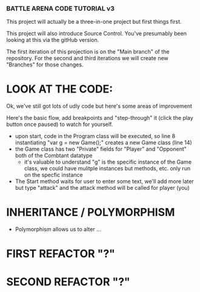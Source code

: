 ﻿
### BATTLE ARENA CODE TUTORIAL v3 ###

This project will actually be a three-in-one project but first things first.

This project will also introduce Source Control. You've presumably been looking at this via the gitHub version.

The first iteration of this projection is on the "Main branch" of the repository. For the second and third iterations we will create new "Branches" for those changes.



# LOOK AT THE CODE:

Ok, we've still got lots of udly code but here's some areas of improvement


Here's the basic flow, add breakpoints and "step-through" it (click the play button once paused) to watch for yourself.
 - upon start, code in the Program class will be executed, so line 8 instantiating "var g = new Game();" creates a new Game class (line 14)
 - the Game class has two "Private" fields for "Player" and "Opponent" both of the Combtant datatype
   * it's valuable to understand "g" is the specific instance of the Game class, we could have mulitple instances but methods, etc. only run on the specfic instance
 - The Start method waits for user to enter some text, we'll add more later but type "attack" and the attack method will be called for player (you)




# INHERITANCE / POLYMORPHISM
- Polymorphism allows us to alter ...

# FIRST REFACTOR  "?"

# SECOND REFACTOR  "?"